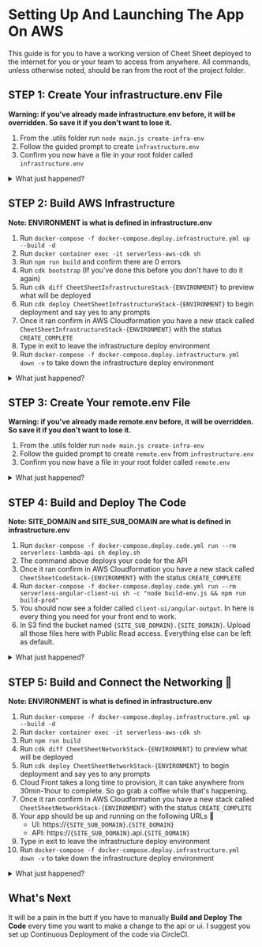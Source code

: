 # Setting Up And Launching The App On AWS

This guide is for you to have a working version of Cheet Sheet deployed to the internet for you or your team to access from anywhere. All commands, unless otherwise noted, should be ran from the root of the project folder.

## STEP 1: Create Your infrastructure.env File

**Warning: if you've already made infrastructure.env before, it will be overridden. So save it if you don't want to lose it.**

1. From the .utils folder run `node main.js create-infra-env`
2. Follow the guided prompt to create `infrastructure.env`
3. Confirm you now have a file in your root folder called `infrastructure.env`

<details><summary>What just happened?</summary>

> The first thing we need to do is provision infrastructure for the app. This includes things like S3 Buckets, Cognito Userpools and lambda roles. We do this through docker compose. The file called infrastructure.env, is what properly configures how to build the infrastructure. You could build the `infrastructure.env` file manually by following the [infrastructure.template.env](/.env_templates/infrastructure.template.env). The utility cli provides guided prompts to make it a bit easier. *If you want to learn more about what each configuration is, read the ENVIRONMENT variable glossary.*

</details>

## STEP 2: Build AWS Infrastructure

**Note: ENVIRONMENT is what is defined in infrastructure.env**

1. Run `docker-compose -f docker-compose.deploy.infrastructure.yml up --build -d`
1. Run `docker container exec -it serverless-aws-cdk sh`
1. Run `npm run build` and confirm there are 0 errors
1. Run `cdk bootstrap` (If you've done this before you don't have to do it again)
1. Run `cdk diff CheetSheetInfrastructureStack-{ENVIRONMENT}` to preview what will be deployed
1. Run `cdk deploy CheetSheetInfrastructureStack-{ENVIRONMENT}` to begin deployment and say yes to any prompts
1. Once it ran confirm in AWS Cloudformation you have a new stack called `CheetSheetInfrastructureStack-{ENVIRONMENT}` with the status `CREATE_COMPLETE`
1. Type in exit to leave the infrastructure deploy environment
1. Run `docker-compose -f docker-compose.deploy.infrastructure.yml down -v` to take down the infrastructure deploy environment

<details><summary>What just happened?</summary>

> Infrastructure is provisioned via the AWS CDK. This is an open-source Infrastructure as Code toolkit for AWS that streamlines creating and applying changes to infrastructure. We first use docker compose to create a docker container with the CDK installed and infrastructure templates defined. Next we exec in to the container (this is similar to ssh'ing into a vm) to run CDK cli commands inside it that build and deploy our AWS Cloudformation Infrastructure Stack. We user docker for 2 reasons:
> 1. It makes the number of things you have to install less
> 2. We can version control dependencies to reduce possibility of breaking changes

</details>

## STEP 3: Create Your remote.env File

**Warning: if you've already made remote.env before, it will be overridden. So save it if you don't want to lose it.**

1. From the .utils folder run `node main.js create-infra-env`
1. Follow the guided prompt to create `remote.env` from `infrastructure.env`
1. Confirm you now have a file in your root folder called `remote.env`

<details><summary>What just happened?</summary>

> Now that we have infrastructure that can house our app we need to build and deploy the source code. The file called remote.env, is what properly configures how to and where to deploy things. You could build the `remote.env` file manually by following the [remote.template.env](/.env_templates/remote.template.env). The utility cli provides guided prompts to make it a bit easier. *If you want to learn more about what each configuration is, read the ENVIRONMENT variable glossary.*

</details>

## STEP 4: Build and Deploy The Code

**Note: SITE_DOMAIN and SITE_SUB_DOMAIN are what is defined in infrastructure.env**

1. Run `docker-compose -f docker-compose.deploy.code.yml run --rm serverless-lambda-api sh deploy.sh`
1. The command above deploys your code for the API
1. Once it ran confirm in AWS Cloudformation you have a new stack called `CheetSheetCodeStack-{ENVIRONMENT}` with the status `CREATE_COMPLETE`
1. Run `docker-compose -f docker-compose.deploy.code.yml run --rm serverless-angular-client-ui sh -c "node build-env.js && npm run build-prod"`
1. You should now see a folder called `client-ui/angular-output`. In here is every thing you need for your front end to work.
1. In S3 find the bucket named `{SITE_SUB_DOMAIN}.{SITE_DOMAIN}`. Upload all those files here with Public Read access. Everything else can be left as default.

<details><summary>What just happened?</summary>

> The first thing that happens is the deploy of the API. We run a docker container built with the AWS SAM cli, a configuration template for the REST API, and source code of the Lambda Function. This will produce a separate Cloudformation stack for Code.
>
> The second thing that happens is the deploy of the UI source code. We run a docker container built with the Angular that outputs static files for the frontend. Then copy and paste it into our UI bucket which will be the source of truth for our frontend.
>
> Again docker is meant to reduce the number of things you have to install. It also makes easy to plug in to CircleCI for Continuous Deployment.

</details>

## STEP 5: Build and Connect the Networking :beers:

**Note: ENVIRONMENT is what is defined in infrastructure.env**

1. Run `docker-compose -f docker-compose.deploy.infrastructure.yml up --build -d`
1. Run `docker container exec -it serverless-aws-cdk sh`
1. Run `npm run build`
1. Run `cdk diff CheetSheetNetworkStack-{ENVIRONMENT}` to preview what will be deployed
1. Run `cdk deploy CheetSheetNetworkStack-{ENVIRONMENT}` to begin deployment and say yes to any prompts
1. Cloud Front takes a long time to provision, it can take anywhere from 30min-1hour to complete. So go grab a coffee while that's happening.
1. Once it ran confirm in AWS Cloudformation you have a new stack called `CheetSheetNetworkStack-{ENVIRONMENT}` with the status `CREATE_COMPLETE`
1. Your app should be up and running on the following URLs :beers:
    - UI:  https://`{SITE_SUB_DOMAIN}`.`{SITE_DOMAIN}`
    - API: https://`{SITE_SUB_DOMAIN}`.api.`{SITE_DOMAIN}`
1. Type in exit to leave the infrastructure deploy environment
1. Run `docker-compose -f docker-compose.deploy.infrastructure.yml down -v` to take down the infrastructure deploy environment

<details><summary>What just happened?</summary>

> The final step is setup the networking so that our API and UI are publicly available on the internet. Similar to how we deployed the Infrastructure we use the AWS CDK to connect everything through Route53. This step will take a very long time because we are setting up a CDN for our S3 bucket via Cloudfront. But one you're done, your app will be up and running. Because it's serverless it should scale automatically whether you have user or a 1000 users.

</details>


## What's Next
It will be a pain in the butt if you have to manually **Build and Deploy The Code** every time you want to make a change to the api or ui. I suggest you set up Continuous Deployment of the code via CircleCI.
